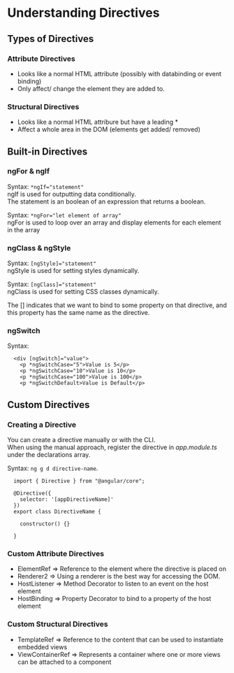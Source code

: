 # Understanding Directives

## Types of Directives

### Attribute Directives

- Looks like a normal HTML attribute (possibly with databinding or event binding)
- Only affect/ change the element they are added to.

### Structural Directives

- Looks like a normal HTML attribure but have a leading \*
- Affect a whole area in the DOM (elements get added/ removed)

## Built-in Directives

### ngFor & ngIf

Syntax: `*ngIf="statement"`<br>
ngIf is used for outputting data conditionally.<br>
The statement is an boolean of an expression that returns a boolean.

Syntax: `*ngFor="let element of array"`<br>
ngFor is used to loop over an array and display elements for each element in the array

### ngClass & ngStyle

Syntax: `[ngStyle]="statement"`<br>
ngStyle is used for setting styles dynamically.

Syntax: `[ngClass]="statement"`<br>
ngClass is used for setting CSS classes dynamically.

The [] indicates that we want to bind to some property on that directive, and this property has the same name as the directive.

### ngSwitch

Syntax:

```
  <div [ngSwitch]="value">
    <p *ngSwitchCase="5">Value is 5</p>
    <p *ngSwitchCase="10">Value is 10</p>
    <p *ngSwitchCase="100">Value is 100</p>
    <p *ngSwitchDefault>Value is Default</p>
```

## Custom Directives

### Creating a Directive

You can create a directive manually or with the CLI.<br>
When using the manual approach, register the directive in _app.module.ts_ under the declarations array.

Syntax: `ng g d directive-name`.

```
  import { Directive } from "@angular/core";

  @Directive({
    selector: '[appDirectiveName]'
  })
  export class DirectiveName {

    constructor() {}

  }
```

### Custom Attribute Directives

- ElementRef => Reference to the element where the directive is placed on
- Renderer2 => Using a renderer is the best way for accessing the DOM.
- HostListener => Method Decorator to listen to an event on the host element
- HostBinding => Property Decorator to bind to a property of the host element

### Custom Structural Directives

- TemplateRef => Reference to the content that can be used to instantiate embedded views
- ViewContainerRef => Represents a container where one or more views can be attached to a component
